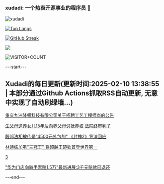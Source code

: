 ### xudadi: 一个热衷开源事业的程序员 👋

![xudadi](https://github-readme-stats-git-masterorgs-github-readme-stats-team.vercel.app/api?username=xudadi)

[![Top Langs](https://github-readme-stats.vercel.app/api/top-langs/?username=xudadi)](https://github.com/anuraghazra/github-readme-stats)

[![GitHub Streak](https://streak-stats.demolab.com?user=xudadi&locale=zh_Hans)](https://git.io/streak-stats)

![](https://raw.githubusercontent.com/xudadi/xudadi/main/assets/github-contribution-grid-snake.svg)

![VISITOR+COUNT](https://komarev.com/ghpvc/?username=xudadi&label=VISITOR+COUNT)


---start---

## Xudadi的每日更新(更新时间:2025-02-10 13:38:55 | 本部分通过Github Actions抓取RSS自动更新, 无意中实现了自动刷绿墙...)

[重庆九洲隆瓴科技有限公司关于招聘工艺工程师岗的公告](https://www.gongkaoleida.com/article/2281834)

[生父母送养女儿15年后向养父母讨抚养权 法院终审判了](https://m.163.com/news/article/JNVA26IQ053469KC.html)

[殷郊法相被传是"4500元外包的" 《封神2》导演回应](https://m.163.com/news/article/JNVQEE3S051492LM.html)

[林诗栋加冕"三冠王" 将超越王楚钦首登世界第一](https://m.163.com/news/article/JO04N30D0514R9KQ.html)

[3](https://m.163.com/touch/news/sub/domestic)

["华为门店向骑手索赔1.5万"最新进展:3千元赔款已退还](https://m.163.com/news/article/JNTBRT4M05129QAF.html)

---end---
